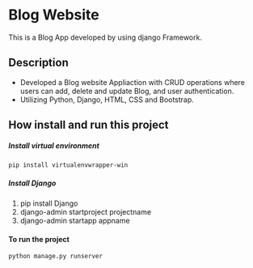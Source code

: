 # Blog Website
This is a Blog App developed by using django Framework.
## Description
- Developed a Blog website Appliaction  with CRUD operations where users can add, delete and update Blog, and user authentication.
- Utilizing Python, Django, HTML, CSS and Bootstrap.
## How install and run this project
##### Install virtual environment 
    pip install virtualenvwrapper-win
##### Install Django
   1.  pip install Django
   2.  django-admin startproject projectname
   3.  django-admin startapp appname
     
#### To run the project
    python manage.py runserver
